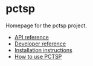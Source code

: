 # pctsp

Homepage for the pctsp project.

- [API reference](api.md)
- [Developer reference](developer.md)
- [Installation instructions](installation.md)
- [How to use PCTSP](usage.md)
